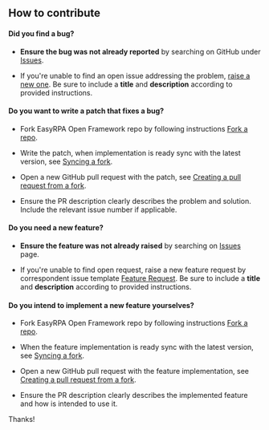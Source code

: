## How to contribute

#### **Did you find a bug?**

* **Ensure the bug was not already reported** by searching on GitHub under
 [Issues](https://github.com/easyrpa/openframework/issues).
  
* If you're unable to find an open issue addressing the problem,
 [raise a new one](https://github.com/easyrpa/openframework/issues/new?assignees=&labels=bug&template=bug_report.md&title=). 
 Be sure to include a **title** and **description** according to provided instructions. 

#### **Do you want to write a patch that fixes a bug?**

* Fork EasyRPA Open Framework repo by following instructions [Fork a repo](https://docs.github.com/en/get-started/quickstart/fork-a-repo).

* Write the patch, when implementation is ready sync with the latest version, see [Syncing a fork](https://docs.github.com/en/pull-requests/collaborating-with-pull-requests/working-with-forks/syncing-a-fork). 
  
* Open a new GitHub pull request with the patch, see [Creating a pull request from a fork](https://docs.github.com/en/pull-requests/collaborating-with-pull-requests/proposing-changes-to-your-work-with-pull-requests/creating-a-pull-request-from-a-fork).
  
* Ensure the PR description clearly describes the problem and solution. Include the relevant issue number if applicable. 

#### **Do you need a new feature?**

* **Ensure the feature was not already raised** by searching on [Issues](https://github.com/easyrpa/openframework/issues) page.
  
* If you're unable to find open request, raise a new feature request by correspondent issue template [Feature Request](https://github.com/easyrpa/openframework/issues/new?assignees=&labels=enhancement&template=feature_request.md&title=). 
 Be sure to include a **title** and **description** according to provided instructions.

#### **Do you intend to implement a new feature yourselves?**

* Fork EasyRPA Open Framework repo by following instructions [Fork a repo](https://docs.github.com/en/get-started/quickstart/fork-a-repo).

* When the feature implementation is ready sync with the latest version, see [Syncing a fork](https://docs.github.com/en/pull-requests/collaborating-with-pull-requests/working-with-forks/syncing-a-fork). 
  
* Open a new GitHub pull request with the feature implementation, see [Creating a pull request from a fork](https://docs.github.com/en/pull-requests/collaborating-with-pull-requests/proposing-changes-to-your-work-with-pull-requests/creating-a-pull-request-from-a-fork).
  
* Ensure the PR description clearly describes the implemented feature and how is intended to use it. 

Thanks!
